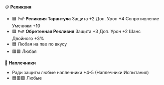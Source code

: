 🪙 **Реликвия**
- 🟦 `PvP` **Реликвия Тарантула** Защита +2 Доп. Урон +4 Сопротивление Умениям +10 
- 🟦 `PvE` **Обретенная Рекливия** Защита +3 Доп. Урон +2 Шанс Двойного +3%
- 🟦 Любая на пве по вкусу
- 🟥🟪 Любая

🥋 **Наплечники**
- Ради защиты любые наплечники +4-5 (Наплечники Испытания)
- 🟦🟥🟪 Любые